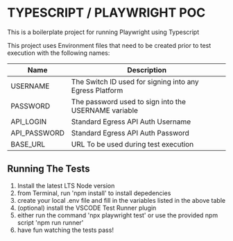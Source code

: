 # TYPESCRIPT / PLAYWRIGHT POC 

This is a boilerplate project for running Playwright using Typescript

This project uses Environment files that need to be created prior to test execution with the following names:


| Name | Description |
| ----------- | ----------- |
| USERNAME | The Switch ID used for signing into any Egress Platform |
| PASSWORD | The password used to sign into the USERNAME variable |
| API_LOGIN | Standard Egress API Auth Username |
| API_PASSWORD | Standard Egress API Auth Password |
| BASE_URL | URL To be used during test execution |


## Running The Tests

1. Install the latest LTS Node version
2. from Terminal, run 'npm install' to install depedencies
3. create your local .env file and fill in the variables listed in the above table
4. (optional) install the VSCODE Test Runner plugin
5. either run the command 'npx playwright test' or use the provided npm script 'npm run runner'
6. have fun watching the tests pass!
